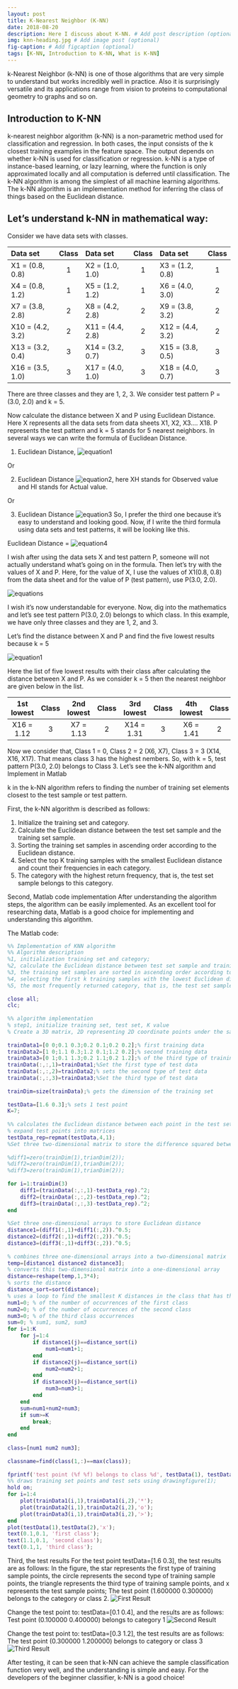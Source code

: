 ```yaml
---
layout: post
title: K-Nearest Neighbor (K-NN)
date: 2018-08-20 
description: Here I discuss about K-NN. # Add post description (optional)
img: knn-heading.jpg # Add image post (optional)
fig-caption: # Add figcaption (optional)
tags: [K-NN, Introduction to K-NN, What is K-NN]
---
```

k-Nearest Neighbor (k-NN) is one of those algorithms that are very simple to understand but works incredibly well in practice. Also it is surprisingly versatile and its applications range from vision to proteins to computational geometry to graphs and so on.

## Introduction to K-NN
k-nearest neighbor algorithm (k-NN) is a non-parametric method used for classification and regression. In both cases, the input consists of the k closest training examples in the feature space. The output depends on whether k-NN is used for classification or regression.
k-NN is a type of instance-based learning, or lazy learning, where the function is only approximated locally and all computation is deferred until classification. The k-NN algorithm is among the simplest of all machine learning algorithms. The k-NN algorithm is an implementation method for inferring the class of things based on the Euclidean distance.

## Let’s understand k-NN in mathematical way:
Consider we have data sets with classes.

| Data set | Class | Data set | Class	| Data set | Class |
| :------- | :---: | :------- | :---: | :------- | :---: |
| X1 = (0.8, 0.8) |	1	| X2 = (1.0, 1.0) | 1 | X3 = (1.2, 0.8) | 1 |
| X4 = (0.8, 1.2) |	1	| X5 = (1.2, 1.2) | 1 | X6 = (4.0, 3.0)	| 2 |
| X7 = (3.8, 2.8) | 2	| X8 = (4.2, 2.8) | 2 | X9 = (3.8, 3.2)	| 2 |
| X10 = (4.2, 3.2) | 2 | X11 = (4.4, 2.8) | 2 | X12 = (4.4, 3.2) | 2 |
| X13 = (3.2, 0.4) | 3 | X14 = (3.2, 0.7) | 3 | X15 = (3.8, 0.5) | 3 |
| X16 = (3.5, 1.0) | 3 | X17 = (4.0, 1.0) | 3 | X18 = (4.0, 0.7) | 3 |

There are three classes and they are 1, 2, 3. We consider test pattern P = (3.0, 2.0) and k = 5.

Now calculate the distance between X and P using Euclidean Distance. Here X represents all the data sets from data sheets X1, X2, X3…. X18. P represents the test pattern and k = 5 stands for 5 nearest neighbors.
In several ways we can write the formula of Euclidean Distance.

1. Euclidean Distance, ![equation1]({{site.baseurl}}/assets/img/knnimg/e1.PNG)

Or

2. Euclidean Distance ![equation2]({{site.baseurl}}/assets/img/knnimg/e2.PNG), here XH stands for Observed value and HI stands
for Actual value.

Or

3. Euclidean Distance ![equation3]({{site.baseurl}}/assets/img/knnimg/e3.PNG)
So, I prefer the third one because it’s easy to understand and looking good.
Now, if I write the third formula using data sets and test patterns, it will be looking like this.

Euclidean Distance = ![equation4]({{site.baseurl}}/assets/img/knnimg/e4.PNG)


I wish after using the data sets X and test pattern P, someone will not actually understand what’s going on in the formula. Then let’s try with the values of X and P. Here, for the value of X, I use the values of X1(0.8, 0.8) from the data sheet and for the value of P (test pattern), use P(3.0, 2.0).

![equations]({{site.baseurl}}/assets/img/knnimg/e5.PNG)

I wish it’s now understandable for everyone. Now, dig into the mathematics and let’s see test pattern P(3.0, 2.0) belongs to which class. In this example, we have only three classes and they are 1, 2, and 3.

Let’s find the distance between X and P and find the five lowest results because k = 5

![equation1]({{site.baseurl}}/assets/img/knnimg/e6.PNG)

Here the list of five lowest results with their class after calculating the distance between X and P. As we consider k = 5 then the nearest neighbor are given below in the list.

| 1st lowest | Class| 2nd lowest | Class | 3rd lowest | Class | 4th lowest | Class | 5th lowest | Class |
|:---------: | :--: | :--------: | :---: | :--------: | :---: | :--------: | :---: | :--------: | :---: |
| X16 = 1.12 | 3 | X7 = 1.13 | 2 | X14 = 1.31 | 3 | X6 = 1.41 | 2 | X17 = 1.41 | 3 |

Now we consider that, Class 1 = 0, Class 2 = 2 (X6, X7), Class 3 = 3 (X14, X16, X17). That means class 3 has the highest nembers. So, with k = 5, test pattern P(3.0, 2.0) belongs to Class 3.
Let’s see the k-NN algorithm and Implement in Matlab


k in the k-NN algorithm refers to finding the number of training set elements closest to the test sample or test pattern.

First, the k-NN algorithm is described as follows:
1. Initialize the training set and category.
2. Calculate the Euclidean distance between the test set sample and the training set sample.
3. Sorting the training set samples in ascending order according to the Euclidean distance.
4. Select the top K training samples with the smallest Euclidean distance and count their frequencies in each category.
5. The category with the highest return frequency, that is, the test set sample belongs to this category.

Second, Matlab code implementation
After understanding the algorithm steps, the algorithm can be easily implemented. As an excellent tool for researching data, Matlab is a good choice for implementing and understanding this algorithm.


The Matlab code:
```matlab
%% Implementation of KNN algorithm
%% Algorithm description
%1, initialization training set and category;
%2, calculate the Euclidean distance between test set sample and training set sample; 
%3, the training set samples are sorted in ascending order according to the Euclidean distance size;
%4, selecting the first k training samples with the lowest Euclidean distance, and counting their frequencies in each category; 
%5, the most frequently returned category, that is, the test set sample belongs to that category.
 
close all;
clc;
 
%% algorithm implementation
% step1, initialize training set, test set, K value
% Create a 3D matrix, 2D representing 2D coordinate points under the same class, 3D representation category 
 
trainData1=[0 0;0.1 0.3;0.2 0.1;0.2 0.2];% first training data
trainData2=[1 0;1.1 0.3;1.2 0.1;1.2 0.2];% second training data
trainData3=[0 1;0.1 1.3;0.2 1.1;0.2 1.2];% of the third type of training data
trainData(:,:,1)=trainData1;%Set the first type of test data
trainData(:,:,2)=trainData2;% sets the second type of test data
trainData(:,:,3)=trainData3;%Set the third type of test data
 
trainDim=size(trainData);% gets the dimension of the training set
 
testData=[1.6 0.3];% sets 1 test point 
K=7;
 
%% calculates the Euclidean distance between each point in the test set and the point in each training set
% expand test points into matrices
testData_rep=repmat(testData,4,1);
%Set three two-dimensional matrix to store the difference squared between the test set and the extended matrix of the test point
 
%diff1=zero(trainDim(1),trianDim(2));
%diff2=zero(trainDim(1),trianDim(2));
%diff3=zero(trainDim(1),trianDim(2));
 
for i=1:trainDim(3)
    diff1=(trainData(:,:,1)-testData_rep).^2;
    diff2=(trainData(:,:,2)-testData_rep).^2;
    diff3=(trainData(:,:,3)-testData_rep).^2;
end
 
%Set three one-dimensional arrays to store Euclidean distance
distance1=(diff1(:,1)+diff1(:,2)).^0.5;
distance2=(diff2(:,1)+diff2(:,2)).^0.5;
distance3=(diff3(:,1)+diff3(:,2)).^0.5;
 
% combines three one-dimensional arrays into a two-dimensional matrix
temp=[distance1 distance2 distance3];
% converts this two-dimensional matrix into a one-dimensional array
distance=reshape(temp,1,3*4);
% sorts the distance
distance_sort=sort(distance);
% uses a loop to find the smallest K distances in the class that has the highest frequency and returns this class
num1=0; % of the number of occurrences of the first class
num2=0; % of the number of occurrences of the second class
num3=0; % of the third class occurrences
sum=0; % sum1, sum2, sum3
for i=1:K
    for j=1:4
        if distance1(j)==distance_sort(i)
            num1=num1+1;
        end
        if distance2(j)==distance_sort(i)
            num2=num2+1;
        end
        if distance3(j)==distance_sort(i)
            num3=num3+1;
        end
    end
    sum=num1+num2+num3;
    if sum>=K
        break;
    end
end
 
class=[num1 num2 num3];
 
classname=find(class(1,:)==max(class));
 
fprintf('test point (%f %f) belongs to class %d', testData(1), testData(2), classname); 
%% draws training set points and test sets using drawingfigure(1);
hold on;
for i=1:4
    plot(trainData1(i,1),trainData1(i,2),'*');
    plot(trainData2(i,1),trainData2(i,2),'o');
    plot(trainData3(i,1),trainData3(i,2),'>');
end
plot(testData(1),testData(2),'x');
text(0.1,0.1, 'first class');
text(1.1,0.1, 'second class');
text(0.1,1, 'third class');
```

Third, the test results
For the test point testData=[1.6 0.3], the test results are as follows:
In the figure, the star represents the first type of training sample points, the circle represents the second type of training sample points, the triangle represents the third type of training sample points, and x represents the test sample points;
The test point (1.600000 0.300000) belongs to the category or class 2.
![First Result]({{site.baseurl}}/assets/img/knnimg/1stexample.jpg)

Change the test point to: testData=[0.1 0.4], and the results are as follows:
Test point (0.100000 0.400000) belongs to category 1
![Second Result]({{site.baseurl}}/assets/img/knnimg/2ndexample.jpg)

Change the test point to: testData=[0.3 1.2], the test results are as follows:
The test point (0.300000 1.200000) belongs to category or class 3
![Third Result]({{site.baseurl}}/assets/img/knnimg/3rdexample.jpg)
 
After testing, it can be seen that k-NN can achieve the sample classification function very well, and the understanding is simple and easy. For the developers of the beginner classifier, k-NN is a good choice!
